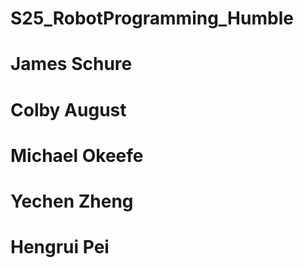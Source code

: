 # S25_RobotProgramming_Humble
# James Schure
# Colby August
# Michael Okeefe
# Yechen Zheng
# Hengrui Pei
